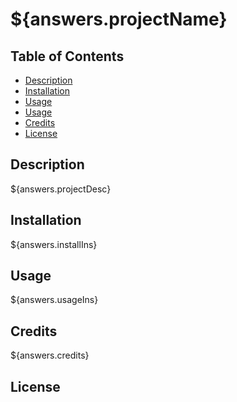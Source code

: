 # ${answers.projectName}

## Table of Contents
- [Description](#description)
- [Installation](#installation)
- [Usage](#usage)
- [Usage](#testing-instructions)
- [Credits](#credits)
- [License](#license)

## Description
${answers.projectDesc}

## Installation
${answers.installIns}
## Usage
${answers.usageIns}
## Credits
${answers.credits}
## License
